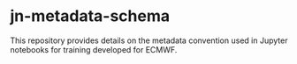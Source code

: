 # jn-metadata-schema
This repository provides details on the metadata convention used in Jupyter notebooks for training developed for ECMWF.
